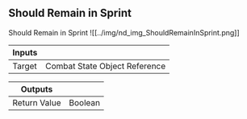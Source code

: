 ## Should Remain in Sprint
Should Remain in Sprint
![[../img/nd_img_ShouldRemainInSprint.png]]

|Inputs||
|--|--|
| Target | Combat State Object Reference |

|Outputs||
|--|--|
| Return Value | Boolean |
